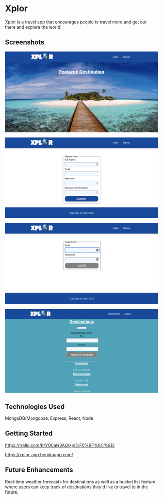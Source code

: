 # Xplor
Xplor is a travel app that encourages people to travel more and get out there and explore the world!

## Screenshots
![Splash Screen](./public/images/Splash-Screen.png)

![Signup Form](./public/images/Signup-Form.png)

![Login Page](./public/images/Login-Page.png)

![Destinations Homepage](./public/images/Destinations-Homepage.png)

## Technologies Used
MongoDB/Mongoose, Express, React, Node

## Getting Started
https://trello.com/b/YO0aH3AQ/xpl%F0%9F%8C%8Er

https://xplor-app.herokuapp.com/

## Future Enhancements
Real-time weather forecasts for destinations as well as a bucket list feature where users can keep track of destinations they'd like to travel to in the future.